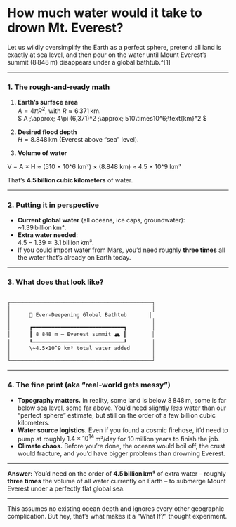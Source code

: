 # How much water would it take to drown Mt. Everest?

Let us wildly oversimplify the Earth as a perfect sphere, pretend all land is exactly at sea level, and then pour on the water until Mount Everest’s summit (8 848 m) disappears under a global bathtub.^\[1]

---

### 1. The rough‑and‑ready math

1. **Earth’s surface area**  
   $A = 4\pi R^2$, with $R ≈ 6\,371\text{ km}$.  
   $ A \;\approx\; 4\pi (6\,371)^2  \;\approx\; 510\times10^6\;\text{km}^2 $

2. **Desired flood depth**  
   $H = 8.848\text{ km}$ (Everest above “sea” level).

3. **Volume of water**  
   <!--   $ V = A\times H \;\approx\; (510\times10^6\;\text{km}^2)\times(8.848\;\text{km}) \;\approx\; 4.5\times10^9\;\text{km}^3 $ -->

V = A × H ≈ (510 × 10^6 km²) × (8.848 km) ≈ 4.5 × 10^9 km³


   That’s **4.5 billion cubic kilometers** of water.

---

### 2. Putting it in perspective

* **Current global water** (all oceans, ice caps, groundwater):  
  ~1.39 billion km³.  
* **Extra water needed**:  
  $4.5 - 1.39 ≈ 3.1$ billion km³.  
* If you could import water from Mars, you’d need roughly **three times** all the water that’s already on Earth today.

---

### 3. What does that look like?

```

┌─────────────────────────────────────────────┐
│                                             │
│      🌊 Ever-Deepening Global Bathtub       │
│                                             │
│      ┏━━━━━━━━━━━━━━━━━━━━━━━━━━━━━┓        │
│      ┃ 8 848 m — Everest summit 🏔 ┃        │
│      ┗━━━━━━━━━━━━━━━━━━━━━━━━━━━━━┛        │
│      \~4.5×10^9 km³ total water added       │
│                                             │
└─────────────────────────────────────────────┘

```

---

### 4. The fine print (aka “real‑world gets messy”)

* **Topography matters.** In reality, some land is below 8 848 m, some is far below sea level, some far above. You’d need slightly *less* water than our “perfect sphere” estimate, but still on the order of a few billion cubic kilometers.  
* **Water source logistics.** Even if you found a cosmic firehose, it’d need to pump at roughly $1.4×10^{14}$ m³/day for 10 million years to finish the job.  
* **Climate chaos.** Before you’re done, the oceans would boil off, the crust would fracture, and you’d have bigger problems than drowning Everest.

---

**Answer:** You’d need on the order of **4.5 billion km³** of extra water – roughly **three times** the volume of all water currently on Earth – to submerge Mount Everest under a perfectly flat global sea.

---

This assumes no existing ocean depth and ignores every other geographic complication. But hey, that’s what makes it a “What If?” thought experiment.</sub>
